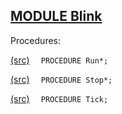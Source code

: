 
## [MODULE Blink](https://github.com/io-core/System/blob/main/Blink.Mod)

Procedures:


[(src)](https://github.com/io-core/System/blob/main/Blink.Mod#L6) `  PROCEDURE Run*;`


[(src)](https://github.com/io-core/System/blob/main/Blink.Mod#L10) `  PROCEDURE Stop*;`


[(src)](https://github.com/io-core/System/blob/main/Blink.Mod#L14) `  PROCEDURE Tick;`

